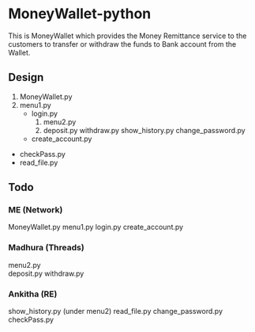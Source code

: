 # MoneyWallet-python

This is MoneyWallet which provides the Money Remittance service to the customers to transfer  or withdraw the funds to Bank account from the Wallet.


## Design 
1. MoneyWallet.py
2. menu1.py
    * login.py 
        1. menu2.py    
        2. deposit.py  withdraw.py  show_history.py change_password.py 
    * create_account.py 
* checkPass.py 
* read_file.py



      
## Todo

### ME (Network)
MoneyWallet.py
menu1.py
login.py 
create_account.py

### Madhura (Threads)
menu2.py    
deposit.py  withdraw.py 

### Ankitha (RE)
show_history.py (under menu2)
read_file.py
change_password.py 
checkPass.py 


